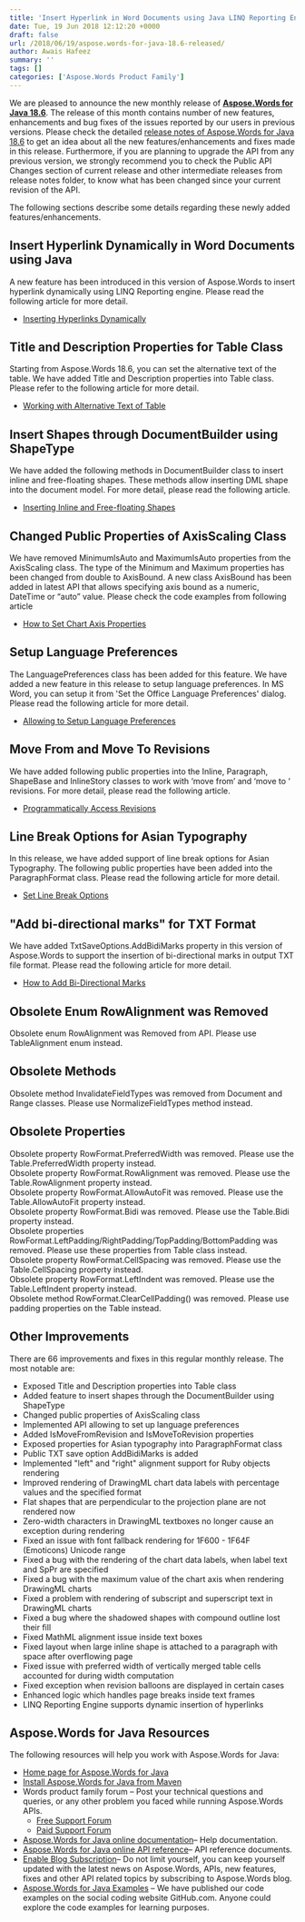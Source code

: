 ```yaml
---
title: 'Insert Hyperlink in Word Documents using Java LINQ Reporting Engine'
date: Tue, 19 Jun 2018 12:12:20 +0000
draft: false
url: /2018/06/19/aspose.words-for-java-18.6-released/
author: Awais Hafeez
summary: ''
tags: []
categories: ['Aspose.Words Product Family']
---
```


We are pleased to announce the new monthly release of [**Aspose.Words for Java 18.6**][1]. The release of this month contains number of new features, enhancements and bug fixes of the issues reported by our users in previous versions. Please check the detailed [release notes of Aspose.Words for Java 18.6][2] to get an idea about all the new features/enhancements and fixes made in this release. Furthermore, if you are planning to upgrade the API from any previous version, we strongly recommend you to check the Public API Changes section of current release and other intermediate releases from release notes folder, to know what has been changed since your current revision of the API.

The following sections describe some details regarding these newly added features/enhancements.

## Insert Hyperlink Dynamically in Word Documents using Java

A new feature has been introduced in this version of Aspose.Words to insert hyperlink dynamically using LINQ Reporting engine. Please read the following article for more detail.

*   [Inserting Hyperlinks Dynamically][3]

## Title and Description Properties for Table Class

Starting from Aspose.Words 18.6, you can set the alternative text of the table. We have added Title and Description properties into Table class. Please refer to the following article for more detail.

*   [Working with Alternative Text of Table][4]

## Insert Shapes through DocumentBuilder using ShapeType

We have added the following methods in DocumentBuilder class to insert inline and free-floating shapes. These methods allow inserting DML shape into the document model. For more detail, please read the following article.

*   [Inserting Inline and Free-floating Shapes][5]

## Changed Public Properties of AxisScaling Class

We have removed MinimumIsAuto and MaximumIsAuto properties from the AxisScaling class. The type of the Minimum and Maximum properties has been changed from double to AxisBound. A new class AxisBound has been added in latest API that allows specifying axis bound as a numeric, DateTime or “auto” value. Please check the code examples from following article

*   [How to Set Chart Axis Properties][6]

## Setup Language Preferences

The LanguagePreferences class has been added for this feature. We have added a new feature in this release to setup language preferences. In MS Word, you can setup it from 'Set the Office Language Preferences' dialog. Please read the following article for more detail.

*   [Allowing to Setup Language Preferences][7]

## Move From and Move To Revisions

We have added following public properties into the Inline, Paragraph, ShapeBase and InlineStory classes to work with ‘move from’ and ‘move to ‘ revisions. For more detail, please read the following article.

*   [Programmatically Access Revisions][8]

## Line Break Options for Asian Typography

In this release, we have added support of line break options for Asian Typography. The following public properties have been added into the ParagraphFormat class. Please read the following article for more detail.

*   [Set Line Break Options][9]

## "Add bi-directional marks" for TXT Format

We have added TxtSaveOptions.AddBidiMarks property in this version of Aspose.Words to support the insertion of bi-directional marks in output TXT file format. Please read the following article for more detail.

*   [How to Add Bi-Directional Marks][10]

## Obsolete Enum RowAlignment was Removed

Obsolete enum RowAlignment was Removed from API. Please use TableAlignment enum instead.

## Obsolete Methods

Obsolete method InvalidateFieldTypes was removed from Document and Range classes. Please use NormalizeFieldTypes method instead.

## Obsolete Properties

Obsolete property RowFormat.PreferredWidth was removed. Please use the Table.PreferredWidth property instead.  
Obsolete property RowFormat.RowAlignment was removed. Please use the Table.RowAlignment property instead.  
Obsolete property RowFormat.AllowAutoFit was removed. Please use the Table.AllowAutoFit property instead.  
Obsolete property RowFormat.Bidi was removed. Please use the Table.Bidi property instead.  
Obsolete properties RowFormat.LeftPadding/RightPadding/TopPadding/BottomPadding was removed. Please use these properties from Table class instead.  
Obsolete property RowFormat.CellSpacing was removed. Please use the Table.CellSpacing property instead.  
Obsolete property RowFormat.LeftIndent was removed. Please use the Table.LeftIndent property instead.  
Obsolete method RowFormat.ClearCellPadding() was removed. Please use padding properties on the Table instead.

## Other Improvements

There are 66 improvements and fixes in this regular monthly release. The most notable are:

*   Exposed Title and Description properties into Table class
*   Added feature to insert shapes through the DocumentBuilder using ShapeType
*   Changed public properties of AxisScaling class
*   Implemented API allowing to set up language preferences
*   Added IsMoveFromRevision and IsMoveToRevision properties
*   Exposed properties for Asian typography into ParagraphFormat class
*   Public TXT save option AddBidiMarks is added
*   Implemented "left" and "right" alignment support for Ruby objects rendering
*   Improved rendering of DrawingML chart data labels with percentage values and the specified format
*   Flat shapes that are perpendicular to the projection plane are not rendered now
*   Zero-width characters in DrawingML textboxes no longer cause an exception during rendering
*   Fixed an issue with font fallback rendering for 1F600 - 1F64F (Emoticons) Unicode range
*   Fixed a bug with the rendering of the chart data labels, when label text and SpPr are specified
*   Fixed a bug with the maximum value of the chart axis when rendering DrawingML charts
*   Fixed a problem with rendering of subscript and superscript text in DrawingML charts
*   Fixed a bug where the shadowed shapes with compound outline lost their fill
*   Fixed MathML alignment issue inside text boxes
*   Fixed layout when large inline shape is attached to a paragraph with space after overflowing page
*   Fixed issue with preferred width of vertically merged table cells accounted for during width computation
*   Fixed exception when revision balloons are displayed in certain cases
*   Enhanced logic which handles page breaks inside text frames
*   LINQ Reporting Engine supports dynamic insertion of hyperlinks

## Aspose.Words for Java Resources

The following resources will help you work with Aspose.Words for Java:

*   [Home page for Aspose.Words for Java][11]
*   [Install Aspose.Words for Java from Maven][12]
*   Words product family forum – Post your technical questions and queries, or any other problem you faced while running Aspose.Words APIs.
    *   [Free Support Forum][13]
    *   [Paid Support Forum][14]
*   [Aspose.Words for Java online documentation][15]– Help documentation.
*   [Aspose.Words for Java online API reference][16]– API reference documents.
*   [Enable Blog Subscription][17]– Do not limit yourself, you can keep yourself updated with the latest news on Aspose.Words, APIs, new features, fixes and other API related topics by subscribing to Aspose.Words blog.
*   [Aspose.Words for Java Examples][18] – We have published our code examples on the social coding website GitHub.com. Anyone could explore the code examples for learning purposes.




[1]: https://artifact.aspose.com/webapp/#/artifacts/browse/tree/General/repo/com/aspose/aspose-words
[2]: https://docs.aspose.com/display/wordsjava/Aspose.Words+for+Java+18.6+Release+Notes
[3]: https://docs.aspose.com/display/wordsjava/Inserting+Hyperlinks+Dynamically
[4]: https://docs.aspose.com/display/wordsjava/Applying+Formatting+to+Table%2C+Row+and+Cell#ApplyingFormattingtoTable,RowandCell-WorkingwithAlternativeTextofTable
[5]: https://docs.aspose.com/display/wordsjava/Use+DocumentBuilder+to+Insert+Document+Elements#UseDocumentBuildertoInsertDocumentElements-InsertingInlineandFree-floatingShapes
[6]: https://docs.aspose.com/display/wordsjava/Working+with+Charts#WorkingwithCharts-HowtoSetChartAxisProperties
[7]: https://docs.aspose.com/display/wordsjava/Working+with+Document#WorkingwithDocument-AllowingtoSetupLanguagePreferences
[8]: https://docs.aspose.com/display/wordsjava/Working+with+Document#WorkingwithDocument-ProgrammaticallyAccessRevisions
[9]: https://docs.aspose.com/display/wordsjava/Using+DocumentBuilder+to+Modify+a+Document#UsingDocumentBuildertoModifyaDocument-SetLineBreakOptions
[10]: https://docs.aspose.com/display/wordsjava/Saving+a+Document#SavingaDocument-HowtoAddBi-DirectionalMarks
[11]: https://products.aspose.com/words/java
[12]: https://artifact.aspose.com/webapp/#/artifacts/browse/tree/General/repo/com/aspose/aspose-words
[13]: https://forum.aspose.com/c/words
[14]: https://helpdesk.aspose.com/
[15]: https://docs.aspose.com/display/wordsjava/Home
[16]: https://apireference.aspose.com/java/words
[17]: https://blog.aspose.com/category/aspose-products/aspose-words-product-family/
[18]: https://github.com/aspose-words/Aspose.Words-for-Java




